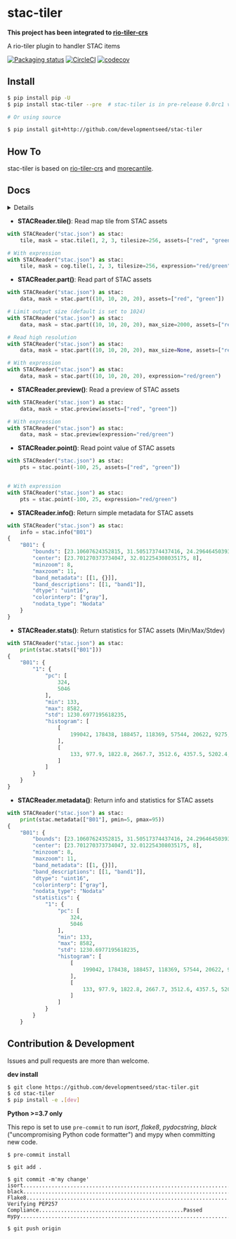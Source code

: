 # stac-tiler

**This project has been integrated to [rio-tiler-crs](https://github.com/cogeotiff/rio-tiler-crs)**

A rio-tiler plugin to handler STAC items


[![Packaging status](https://badge.fury.io/py/stac-tiler.svg)](https://badge.fury.io/py/stac-tiler)
[![CircleCI](https://circleci.com/gh/developmentseed/stac-tiler.svg?style=svg)](https://circleci.com/gh/cogeotiff/stac-tiler)
[![codecov](https://codecov.io/gh/developmentseed/stac-tiler/branch/master/graph/badge.svg)](https://codecov.io/gh/cogeotiff/stac-tiler)


## Install

```bash
$ pip install pip -U
$ pip install stac-tiler --pre  # stac-tiler is in pre-release 0.0rc1 version 

# Or using source

$ pip install git+http://github.com/developmentseed/stac-tiler
```

## How To

stac-tiler is based on [rio-tiler-crs](https://github.com/cogeotiff/rio-tiler-crs) and [morecantile](https://github.com/developmentseed/morecantile).

## Docs

<details>

```
class STACReader:
    """
    STAC + Cloud Optimized GeoTIFF Reader.

    Examples
    --------
    with STACReader(stac_path) as stac:
        stac.tile(...)

    my_stac = {
        "type": "Feature",
        "stac_version": "1.0.0",
        ...
    }
    with STACReader(None, item=my_stac) as stac:
        stac.tile(...)

    Attributes
    ----------
    filepath: str
        STAC Item path, URL or S3 URL.
    item: Dict, optional
        STAC Item dict.
    tms: morecantile.TileMatrixSet, optional
        TileMatrixSet to use, default is WebMercatorQuad.
    minzoom: int, optional
        Set minzoom for the tiles.
    minzoom: int, optional
        Set maxzoom for the tiles.
    include_assets: Set, optional
        Only accept some assets.
    exclude_assets: Set, optional
        Exclude some assets.
    include_asset_types: Set, optional
        Only include some assets base on their type
    include_asset_types: Set, optional
        Exclude some assets base on their type

    Properties
    ----------
    bounds: tuple[float]
        STAC bounds in WGS84 crs.
    center: tuple[float, float, int]
        STAC item center + minzoom

    Methods
    -------
    tile(0, 0, 0, assets="B01", expression="B01/B02")
        Read a map tile from the COG.
    part((0,10,0,10), assets="B01", expression="B1/B20", max_size=1024)
        Read part of the COG.
    preview(assets="B01", max_size=1024)
        Read preview of the COG.
    point((10, 10), assets="B01")
        Read a point value from the COG.
    stats(assets="B01", pmin=5, pmax=95)
        Get Raster statistics.
    info(assets="B01")
        Get Assets raster info.
    metadata(assets="B01", pmin=5, pmax=95)
        info + stats

    """
```

</details>


- **STACReader.tile()**: Read map tile from STAC assets

```python
with STACReader("stac.json") as stac:
    tile, mask = stac.tile(1, 2, 3, tilesize=256, assets=["red", "green"])

# With expression
with STACReader("stac.json") as stac:
    tile, mask = cog.tile(1, 2, 3, tilesize=256, expression="red/green")
```

- **STACReader.part()**: Read part of STAC assets

```python
with STACReader("stac.json") as stac:
    data, mask = stac.part((10, 10, 20, 20), assets=["red", "green"])

# Limit output size (default is set to 1024)
with STACReader("stac.json") as stac:
    data, mask = stac.part((10, 10, 20, 20), max_size=2000, assets=["red", "green"])

# Read high resolution
with STACReader("stac.json") as stac:
    data, mask = stac.part((10, 10, 20, 20), max_size=None, assets=["red", "green"])

# With expression
with STACReader("stac.json") as stac:
    data, mask = stac.part((10, 10, 20, 20), expression="red/green")
```

- **STACReader.preview()**: Read a preview of STAC assets

```python
with STACReader("stac.json") as stac:
    data, mask = stac.preview(assets=["red", "green"])

# With expression
with STACReader("stac.json") as stac:
    data, mask = stac.preview(expression="red/green")
```

- **STACReader.point()**: Read point value of STAC assets

```python
with STACReader("stac.json") as stac:
    pts = stac.point(-100, 25, assets=["red", "green"])


# With expression
with STACReader("stac.json") as stac:
    pts = stac.point(-100, 25, expression="red/green")
```

- **STACReader.info()**: Return simple metadata for STAC assets

```python
with STACReader("stac.json") as stac:
    info = stac.info("B01")
{
    "B01": {
        "bounds": [23.10607624352815, 31.50517374437416, 24.296464503939944, 32.51933487169619],
        "center": [23.701270373734047, 32.012254308035175, 8],
        "minzoom": 8,
        "maxzoom": 11,
        "band_metadata": [[1, {}]],
        "band_descriptions": [[1, "band1"]],
        "dtype": "uint16",
        "colorinterp": ["gray"],
        "nodata_type": "Nodata"
    }
}
```

- **STACReader.stats()**: Return statistics for STAC assets (Min/Max/Stdev)

```python
with STACReader("stac.json") as stac:
    print(stac.stats(["B01"]))
{
    "B01": {
        "1": {
            "pc": [
                324,
                5046
            ],
            "min": 133,
            "max": 8582,
            "std": 1230.6977195618235,
            "histogram": [
                [
                    199042, 178438, 188457, 118369, 57544, 20622, 9275, 2885, 761, 146
                ],
                [
                    133, 977.9, 1822.8, 2667.7, 3512.6, 4357.5, 5202.4, 6047.3, 6892.2, 7737.099999999999, 8582
                ]
            ]
        }
    }
}
```

- **STACReader.metadata()**: Return info and statistics for STAC assets 

```python
with STACReader("stac.json") as stac:
    print(stac.metadata(["B01"], pmin=5, pmax=95))
{
    "B01": {
        "bounds": [23.10607624352815, 31.50517374437416, 24.296464503939944, 32.51933487169619],
        "center": [23.701270373734047, 32.012254308035175, 8],
        "minzoom": 8,
        "maxzoom": 11,
        "band_metadata": [[1, {}]],
        "band_descriptions": [[1, "band1"]],
        "dtype": "uint16",
        "colorinterp": ["gray"],
        "nodata_type": "Nodata"
        "statistics": {
            "1": {
                "pc": [
                    324,
                    5046
                ],
                "min": 133,
                "max": 8582,
                "std": 1230.6977195618235,
                "histogram": [
                    [
                        199042, 178438, 188457, 118369, 57544, 20622, 9275, 2885, 761, 146
                    ],
                    [
                        133, 977.9, 1822.8, 2667.7, 3512.6, 4357.5, 5202.4, 6047.3, 6892.2, 7737.099999999999, 8582
                    ]
                ]
            }
        }
    }
```


## Contribution & Development

Issues and pull requests are more than welcome.

**dev install**

```bash
$ git clone https://github.com/developmentseed/stac-tiler.git
$ cd stac-tiler
$ pip install -e .[dev]
```

**Python >=3.7 only**

This repo is set to use `pre-commit` to run *isort*, *flake8*, *pydocstring*, *black* ("uncompromising Python code formatter") and mypy when committing new code.

```
$ pre-commit install

$ git add .

$ git commit -m'my change'
isort....................................................................Passed
black....................................................................Passed
Flake8...................................................................Passed
Verifying PEP257 Compliance..............................................Passed
mypy.....................................................................Passed

$ git push origin
```